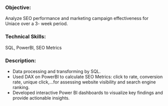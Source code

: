 ### **Objective**: 
Analyze SEO performance and marketing campaign effectiveness for Uniace over a 3- week period.

### **Technical Skills**: 
SQL, PowerBI, SEO Metrics

### **Description**:
-	Data processing and transforming by SQL.
-	Used DAX on PowerBI to calculate SEO Metrics: click to rate, conversion rate, unique click,…for assessing website visibility and search engine ranking.
-	Developed interactive Power BI dashboards to visualize key findings and provide actionable insights.
